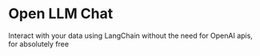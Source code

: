 # Open LLM Chat

Interact with your data using LangChain without the need for OpenAI apis, for absolutely free
